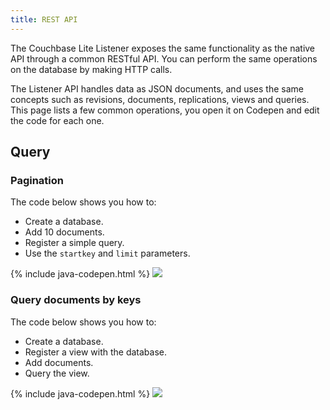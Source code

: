 ```yaml
---
title: REST API
---
```


The Couchbase Lite Listener exposes the same functionality as the native API through a common RESTful API. You can perform the same operations on the database by making HTTP calls.

The Listener API handles data as JSON documents, and uses the same concepts such as revisions, documents, replications, views and queries. This page lists a few common operations, you open it on Codepen and edit the code for each one.

## Query

### Pagination

The code below shows you how to:

- Create a database.
- Add 10 documents.
- Register a simple query.
- Use the `startkey` and `limit` parameters.

{% include java-codepen.html %}
<a href="http://codepen.io/Jamiltz/pen/ZeWPeV?editors=1011">
	![](https://cl.ly/1D2y0u2G1E44/codepen-pagination.gif)
</a>

### Query documents by keys

The code below shows you how to:

- Create a database.
- Register a view with the database.
- Add documents.
- Query the view.

{% include java-codepen.html %}
<a href="http://codepen.io/Jamiltz/pen/zNLqyL?editors=1011">
	![](https://cl.ly/1H391k2t3F3D/codepen-view-query.gif)
</a>